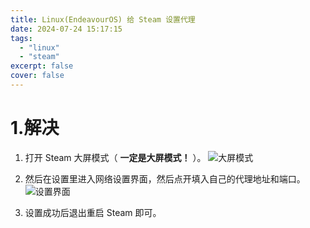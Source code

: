 ```yaml
---
title: Linux(EndeavourOS) 给 Steam 设置代理
date: 2024-07-24 15:17:15
tags:
  - "linux"
  - "steam"
excerpt: false
cover: false
---
```


# 1.解决

1. 打开 Steam 大屏模式（ **一定是大屏模式！** ）。
![大屏模式](https://nyalog.oss-cn-hongkong.aliyuncs.com/NyaLog/articles/Steam%20Linux%20%E8%AE%BE%E7%BD%AE%E4%BB%A3%E7%90%86%E7%9A%84%E5%B0%8F%E6%8A%80%E5%B7%A7/Steam-BigScreen-min.png)
2. 然后在设置里进入网络设置界面，然后点开填入自己的代理地址和端口。
![设置界面](https://nyalog.oss-cn-hongkong.aliyuncs.com/NyaLog/articles/Steam%20Linux%20%E8%AE%BE%E7%BD%AE%E4%BB%A3%E7%90%86%E7%9A%84%E5%B0%8F%E6%8A%80%E5%B7%A7/Steam-proxy-min.png)

1. 设置成功后退出重启 Steam 即可。 
